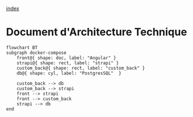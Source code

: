[index](../README.md)

# Document d'Architecture Technique

```mermaid
flowchart BT
subgraph docker-compose
    front@{ shape: doc, label: "Angular" }
    strapi@{ shape: rect, label: "strapi" }
    custom_back@{ shape: rect, label: "custom_back" }
    db@{ shape: cyl, label: "PostgresSQL"  }

    custom_back --> db
    custom_back --> strapi
    front --> strapi
    front --> custom_back
    strapi --> db
end

```